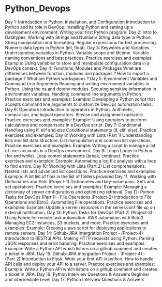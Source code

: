 # Python_Devops


Day 1: Introduction to Python, Installation, and Configuration
Introduction to Python and its role in DevOps.
Installing Python and setting up a development environment.
Writing your first Python program.
Day 2: Intro to Datatypes, Working with Strings and Numbers
String data type in Python.
String manipulation and formatting.
Regular expressions for text processing.
Numeric data types in Python (int, float).
Day 3: Keywords and Variables
Understanding variables in Python.
Variable scope and lifetime.
Variable naming conventions and best practices.
Practice exercises and examples:
Example: Using variables to store and manipulate configuration data in a DevOps context.
Day 4: Functions, Modules and Packages
What are differences between function, modules and packages ?
How to import a package ?
What are Python workspaces ?
Day 5: Environment Variables and Command Line Arguments
Reading and writing environment variables in Python.
Using the os and dotenv modules.
Securing sensitive information in environment variables.
Handling command line arguments in Python.
Practice exercises and examples:
Example: Developing a Python script that accepts command line arguments to customize DevOps automation tasks.
Day 6: Operators
Introduction to operators in Python.
Arithmetic, comparison, and logical operators.
Bitwise and assignment operators.
Practice exercises and examples:
Example: Using operators to perform calculations and comparisons in a DevOps script.
Day 7: Conditional Handling using if, elif and else
Conditional statements (if, elif, else).
Practice exercises and examples:
Day 8: Working with Lists (Part 1)
Understanding lists and list data structure.
List manipulation and common list operations.
Practice exercises and examples:
Example: Writing a script to manage a list of user accounts in a DevOps environment.
Day 9: Loops
Loops in Python (for and while).
Loop control statements (break, continue).
Practice exercises and examples:
Example: Automating a log file analysis with a loop to find errors.
Day 10: Working with Lists (Part 2)
List comprehensions.
Nested lists and advanced list operations.
Practice exercises and examples:
Example: Print list of files in the list of folders provided
Day 11: Working with Dictionaries and Sets (Project-1)
Dictionaries and key-value pairs.
Sets and set operations.
Practice exercises and examples:
Example: Managing a dictionary of server configurations and optimizing retrieval.
Day 12: Python Tasks for DevOps (Part 1) - File Operations (Project-2)
Introduction to File Operations and Boto3.
Automating File operations.
Practice exercises and examples:
Example: Update a server resources in the server.conf file up on external notification.
Day 13: Python Tasks for DevOps (Part 2) (Project-3)
Using Fabric for remote task automation.
AWS automation with Boto3.
Managing EC2 instances, S3 buckets, and more.
Practice exercises and examples:
Example: Creating a aws script for deploying applications to remote servers.
Day 14: Github-JIRA intergration Project - (Project-4)
Introduction to RESTful APIs.
Making HTTP requests using Python.
Parsing JSON responses and error handling.
Practice exercises and examples:
Example: Write a Python API which listens on a github comment and creates a ticket in JIRA.
Day 15: Github-JIRA intergration Project - (Project-4) - (Part-2)
Introduction to Flask.
Write your first API in python.
How to handle API calls and deploy your API to a server.
Practice exercises and examples:
Example: Write a Python API which listens on a github comment and creates a ticket in JIRA.
Day 16: Python Interview Questions & Answers
Beginner and intermediate Level
Day 17: Python Interview Questions & Answers